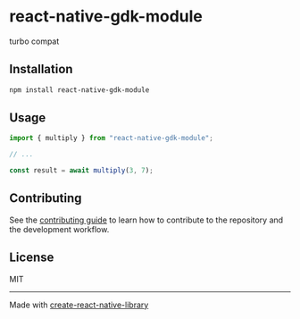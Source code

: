 # react-native-gdk-module
turbo compat
## Installation

```sh
npm install react-native-gdk-module
```

## Usage

```js
import { multiply } from "react-native-gdk-module";

// ...

const result = await multiply(3, 7);
```

## Contributing

See the [contributing guide](CONTRIBUTING.md) to learn how to contribute to the repository and the development workflow.

## License

MIT

---

Made with [create-react-native-library](https://github.com/callstack/react-native-builder-bob)
